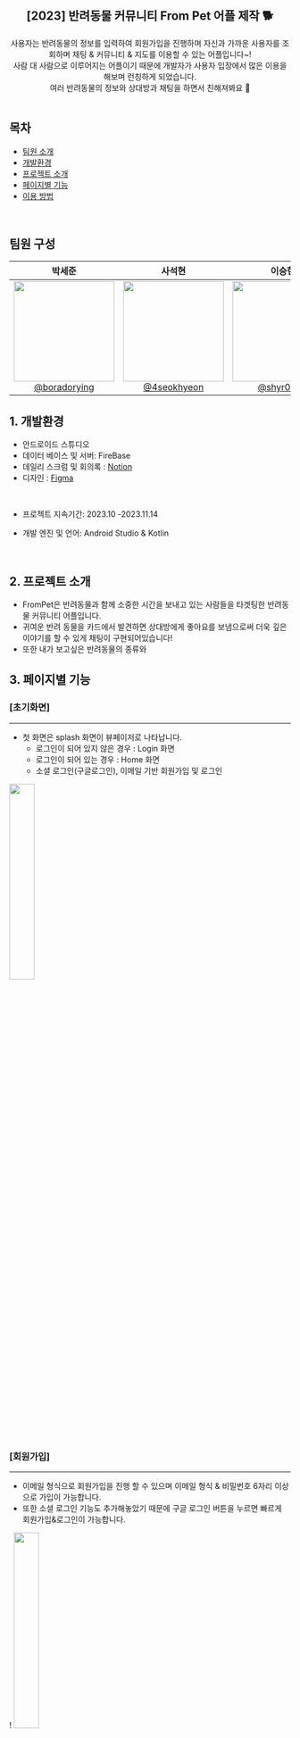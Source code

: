 <div align="center">
<h2>[2023] 반려동물 커뮤니티 From Pet 어플 제작 🐕</h2>
사용자는 반려동물의 정보를 입력하여 회원가입을 진행하며 자신과 가까운 사용자를 조회하며 채팅 & 커뮤니티 & 지도를 이용할 수 있는 어플입니다~! <br> 사람 대 사람으로 이루어지는 어플이기 때문에 개발자가 사용자 입장에서 많은 이용을 해보며 런칭하게 되었습니다. <br> 여러 반려동물의 정보와 상대방과 채팅을 하면서 친해져봐요 🙌
</div>

<br/>


## 목차
  - [팀원 소개](#팀원-구성)
  - [개발환경](#1-개발환경)
  - [프로젝트 소개](#2-프로젝트-소개)
  - [페이지별 기능](#3-페이지별-기능)
  - [이용 방법](#이용방법)
 

<br/>


## 팀원 구성

<div align="center">

| **박세준** | **사석현** | **이승현** | **이수진** |
| :------: |  :------: | :------: | :------: |
| [<img src= "https://github.com/NBCampFinalProject/FromPet/assets/106301222/3a256a71-5a3f-4fa2-8e69-81086de97bd8" height=180 width=180> <br/> @boradorying](https://github.com/boradorying) | [<img src="https://github.com/NBCampFinalProject/FromPet/assets/106301222/9c8d5ad1-4a24-4ea4-b374-c8c9161fa6f3" height=180 width=180> <br/> @4seokhyeon](https://github.com/4seokhyeon)| [<img src="https://github.com/NBCampFinalProject/FromPet/assets/106301222/11049fcc-d48f-4cfa-a839-f85f1d3f12fc" height=180 width=180> <br/> @shyr0809](https://github.com/shyr0809)|[<img src="https://github.com/NBCampFinalProject/FromPet/assets/106301222/3826a521-c98c-4f73-b944-25c704bd87b1" height=180 width=180> <br/> @sooj36](https://github.com/sooj36) |
</div>

## 1. 개발환경 
 - 안드로이드 스튜디오
 - 데이터 베이스 및 서버: FireBase
 - 데일리 스크럼 및 회의록 : [Notion](https://www.notion.so/12-b5e63529398b49e68ab10b59e636e6ea)
 - 디자인 : [Figma](https://www.figma.com/file/78mamyOeOlT9VOeaRywoH7/12%EC%A1%B0-%EC%99%80%EC%9D%B4%EC%96%B4%ED%94%84%EB%A0%88%EC%9E%84?type=design&node-id=59-12&mode=design&t=l6CIi1VZS6vIykLs-0)
<br/>

 - 프로젝트 지속기간: 2023.10 -2023.11.14

 - 개발 엔진 및 언어: Android Studio & Kotlin
 

<br/>


## 2. 프로젝트 소개
- FromPet은 반려동물과 함께 소중한 시간을 보내고 있는 사람들을 타겟팅한 반려동물 커뮤니티 어플입니다.
- 귀여운 반려 동물을 카드에서 발견하면 상대방에게 좋아요를 보냄으로써 더욱 깊은 이야기를 할 수 있게 채팅이 구현되어있습니다!
- 또한 내가 보고싶은 반려동물의 종류와 


## 3. 페이지별 기능

### [초기화면]
* * *
- 첫 화면은 splash 화면이 뷰페이저로 나타납니다.
    - 로그인이 되어 있지 않은 경우 : Login 화면
    - 로그인이 되어 있는 경우 : Home 화면
    - 소셜 로그인(구글로그인), 이메일 기반 회원가입 및 로그인
 

<div align="left">

<img width="30%" src="https://github.com/NBCampFinalProject/FromPet/assets/106301222/aac2a14e-4de0-41cf-99a6-b863652eb26c.gif"/> 
</div>

### [회원가입]
* * *
- 이메일 형식으로 회원가입을 진행 할 수 있으며 이메일 형식 & 비밀번호 6자리 이상으로 가입이 가능합니다.
- 또한 소셜 로그인 기능도 추가해놓았기 때문에 구글 로그인 버튼을 누르면 빠르게 회원가입&로그인이 가능합니다.

  

! <img width="30%" src="https://github.com/NBCampFinalProject/FromPet/assets/106301222/cfae4ae3-a6c8-42ce-919b-d40c86db1361.gif"/>
<br>


### [프로필 설정]
* * *
- 첫 회원가입을 하게 되면 자동으로 회원정보를 입력하는 창이 뜨게 됩니다.
- 이때 회원 정보를 저장하지 않거나 넘어갈 수 없게 하여 예외가 생길 수도 있는 부분을 배제 하였습니다.
- 작성이 완료되면 자동적으로 홈화면으로 넘어갑니다.

 <img width="30%" src="https://github.com/NBCampFinalProject/FromPet/assets/106301222/9b47174b-0b71-434e-a465-decc35e99cba.gif"/> 
<br>

### [로그인]
* * *
- 로그인은 소셜 로그인와 이메일 로그인 둘을 지원합니다.
- 로그인을 하면 회원 정보 여부에 따라서 화면이 전환됩니다.
- 회원 정보가 없을 경우 : 회원정보 입력 화면
- 회원 정보가 있을 경우 : 홈 화면
<div align="center">
<img width="30%" src="https://github.com/NBCampFinalProject/FromPet/assets/106301222/86e81ee8-55c7-42ae-b242-b0e645717624"/>
<img width="30%" src="https://github.com/NBCampFinalProject/FromPet/assets/106301222/b360d26a-f31c-416d-8489-feccb93a4b24"/>
</div>

### [로그아웃]
* * *
<img width="30%" src="https://github.com/NBCampFinalProject/FromPet/assets/106301222/65918bae-5399-4668-af2a-c4a2cc13dc5f"/>
<br>

### [홈 화면]
* * *
<img width="30%" src=""/>



## 이용방법
- 홈화면에서 마음에 드는 반려동물을 좋아요 해보세요! <br/>
그럼 상대방에게 좋아요 표시가 됩니다! 하지만 너무 연연하지 말아요 상대방이 마음에 들지 않으면 거절 할 수도 있답니다...🫢 좌절은 No~ No~

-  반려 동물 커뮤니티 어플입니다. <br/>
  홈화면에서 유저를 카드뷰로 확인할 수 있으며 위의 화면과 같이 자신이 원하는 상대방의 대한 정보를 필터링하여 식별 할 수 있습니다.🙏<br/>
- 상대방과 채팅을 하며 친해져 보세요! <br/>
  매칭된 상대방과 여러정보를 공유하며 채팅으로써 친해져보세요! 물론 상대방이 맘에 들지 않으면 나가기로 친구를 아예 끊을 수도 있습니다! 🫨<br/>
- FromPet만의 커뮤니티를 이용해 보세요 ! 💬<br/>
  상단에는 매칭된 유저의 등수와 쌍을 확인할수가 있고 하단에는 반려동물의 타입에 따라서 카테고리 정보를 각각 조회해 볼 수 있습니다! 🌈 <br/> 사용자의 반려동물 타입 요구가 많아지면 추후에 업데이트를 할 예정입니다!🤔

